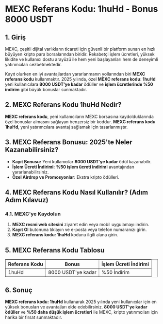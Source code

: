 <h1>MEXC Referans Kodu: 1huHd - Bonus 8000 USDT</h1>
<h2>1. Giriş</h2>
<p>MEXC, çeşitli dijital varlıkların ticareti için güvenli bir platform sunan en hızlı büyüyen kripto para borsalarından biridir. Rekabetçi işlem ücretleri, yüksek likidite ve kullanıcı dostu arayüzü ile hem yeni başlayanları hem de deneyimli yatırımcıları cezbetmektedir.</p>
<p>Kayıt olurken en iyi avantajlardan yararlanmanın yollarından biri <strong>MEXC referans kodu</strong> kullanmaktır. 2025 yılında, özel <strong>MEXC referans kodu: 1huHd</strong> yeni kullanıcılara <strong>8000 USDT'ye kadar</strong> ödüller ve <strong>işlem ücretlerinde %50 indirim</strong> gibi büyük bonuslar sunmaktadır.</p>

<h2>2. MEXC Referans Kodu 1huHd Nedir?</h2>
<p><strong>MEXC referans kodu</strong>, yeni kullanıcıların MEXC borsasına kaydolduklarında özel bonuslar almasını sağlayan benzersiz bir koddur. <strong>MEXC referans kodu 1huHd</strong>, yeni yatırımcılara avantaj sağlamak için tasarlanmıştır.</p>

<h2>3. MEXC Referans Bonusu: 2025'te Neler Kazanabilirsiniz?</h2>
<ul>
    <li><strong>Kayıt Bonusu:</strong> Yeni kullanıcılar <strong>8000 USDT'ye kadar</strong> ödül kazanabilir.</li>
    <li><strong>İşlem Ücreti İndirimi:</strong> <strong>%50 işlem ücreti indirimi</strong> avantajından yararlanabilirsiniz.</li>
    <li><strong>Özel Airdrop ve Promosyonlar:</strong> Ekstra kripto ödülleri.</li>
</ul>

<h2>4. MEXC Referans Kodu Nasıl Kullanılır? (Adım Adım Kılavuz)</h2>
<h3>4.1. MEXC'ye Kaydolun</h3>
<ol>
    <li><strong>MEXC resmi web sitesini</strong> ziyaret edin veya mobil uygulamayı indirin.</li>
    <li><strong>Kayıt Ol</strong> butonuna tıklayın ve e-posta veya telefon numaranızı girin.</li>
    <li><strong>MEXC referans kodu: 1huHd</strong> kodunu ilgili alana girin.</li>
</ol>

<h2>5. MEXC Referans Kodu Tablosu</h2>
<table border="1">
    <tr>
        <th>Referans Kodu</th>
        <th>Bonus</th>
        <th>İşlem Ücreti İndirimi</th>
    </tr>
    <tr>
        <td>1huHd</td>
        <td>8000 USDT'ye kadar</td>
        <td>%50 İndirim</td>
    </tr>
</table>

<h2>6. Sonuç</h2>
<p><strong>MEXC referans kodu: 1huHd</strong> kullanarak 2025 yılında yeni kullanıcılar için en yüksek bonusları ve avantajları elde edebilirsiniz. <strong>8000 USDT'ye kadar ödüller</strong> ve <strong>%50 daha düşük işlem ücretleri</strong> ile MEXC, kripto yatırımcıları için harika bir fırsat sunmaktadır.</p>
